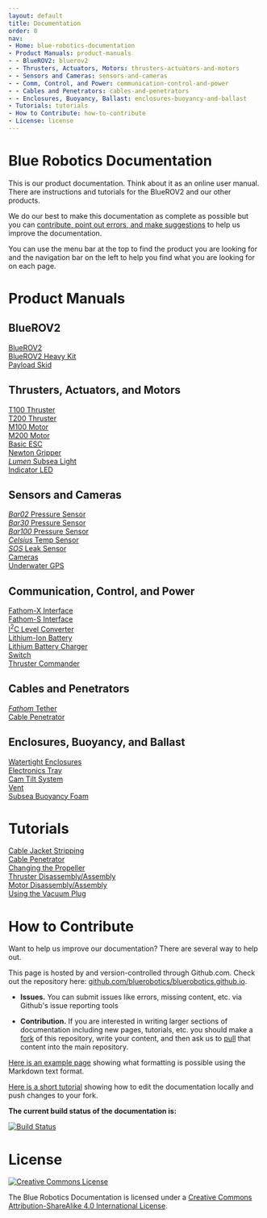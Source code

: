 ```yaml
---
layout: default
title: Documentation
order: 0
nav:
- Home: blue-robotics-documentation
- Product Manuals: product-manuals
- - BlueROV2: bluerov2
- - Thrusters, Actuators, Motors: thrusters-actuators-and-motors
- - Sensors and Cameras: sensors-and-cameras
- - Comm, Control, and Power: communication-control-and-power
- - Cables and Penetrators: cables-and-penetrators
- - Enclosures, Buoyancy, Ballast: enclosures-buoyancy-and-ballast
- Tutorials: tutorials
- How to Contribute: how-to-contribute
- License: license
---
```


# Blue Robotics Documentation

This is our product documentation. Think about it as an online user manual. There are instructions and tutorials for the BlueROV2 and our other products.

We do our best to make this documentation as complete as possible but you can [contribute, point out errors, and make suggestions](#how-to-contribute) to help us improve the documentation.

You can use the menu bar at the top to find the product you are looking for and the navigation bar on the left to help you find what you are looking for on each page.

# Product Manuals

## BlueROV2

<div class="row">
  <div class="col-sm-4 col-md-4"> 
    <div class="tile" style="background-image:url(/brov2/cad/BlueROV2-front-angle-small.png)">
      <a href="/brov2/">BlueROV2 <i class="fa fa-chevron-circle-right"></i></a>
    </div>
    </div>
    <div class="col-sm-4 col-md-4">
    <div class="tile" style="background-image:url(/brov2-heavy/cad/heavy-tutorial-21.jpg)">
    <a href="/brov2-heavy/">BlueROV2 Heavy Kit <i class="fa fa-chevron-circle-right"></i></a>
    </div>
  </div>
  <div class="col-sm-4 col-md-4">
    <div class="tile" style="background-image:url(/payload-skid/cad/payload-skid-w-4in-tube.png)">
    <a href="/payload-skid/">Payload Skid <i class="fa fa-chevron-circle-right"></i></a>
    </div>
  </div>
</div> 

## Thrusters, Actuators, and Motors

<div class="row">
  <div class="col-sm-4 col-md-4"> 
  	<div class="tile" style="background-image:url(/assets/images/documentation/thruster-2.png)">
  		<a href="/thrusters/">T100 Thruster <i class="fa fa-chevron-circle-right"></i></a>
  	</div>
  </div>
  <div class="col-sm-4 col-md-4">
  	<div class="tile" style="background-image:url(/assets/images/documentation/t200-1.png)">
  		<a href="/thrusters/t200/">T200 Thruster <i class="fa fa-chevron-circle-right"></i></a>
  	</div>
  </div>
  <div class="col-sm-4 col-md-4">
  	<div class="tile" style="background-image:url(/assets/images/documentation/m100-2.png)">
  		<a href="/thrusters/motors/">M100 Motor <i class="fa fa-chevron-circle-right"></i></a>
  	</div>
  </div>
  <div class="col-sm-4 col-md-4">
  	<div class="tile" style="background-image:url(/assets/images/documentation/m200-4.png)">
  		<a href="/thrusters/motors/m200">M200 Motor <i class="fa fa-chevron-circle-right"></i></a>
  	</div>
  </div>
  <div class="col-sm-4 col-md-4">
    <div class="tile" style="background-image:url(/bescr3/cad/BESC30-R3-3.png)">
      <a href="/bescr3/">Basic ESC<i class="fa fa-chevron-circle-right"></i></a>
    </div>
  </div>
  <div class="col-sm-4 col-md-4">
    <div class="tile" style="background-image:url(/newton-gripper/cad/gripper-1.jpg)">
    <a href="/newton-gripper/">Newton Gripper <i class="fa fa-chevron-circle-right"></i></a>
    </div>
  </div>
  <div class="col-sm-4 col-md-4">
    <div class="tile" style="background-image:url(/lumen-r2/cad/lumen-menu-icon.jpg)">
    <a href="/lumen-r2/"><em>Lumen</em> Subsea Light <i class="fa fa-chevron-circle-right"></i></a>
    </div>
  </div>
  <div class="col-sm-4 col-md-4">
    <div class="tile" style="background-image:url()">
    <a href="/indicator/">Indicator LED <i class="fa fa-chevron-circle-right"></i></a>
    </div>
  </div>
</div>  

## Sensors and Cameras

<div class="row">
  <div class="col-sm-4 col-md-4">
    <div class="tile" style="background-image:url(/bar02/bar-02-1.jpg)">
      <a href="/bar02/"><em>Bar02</em> Pressure Sensor <i class="fa fa-chevron-circle-right"></i></a>
    </div>
  </div>
  <div class="col-sm-4 col-md-4">
    <div class="tile" style="background-image:url(/bar30/cad/pressure-sensor-3.png)">
      <a href="/bar30/"><em>Bar30</em> Pressure Sensor <i class="fa fa-chevron-circle-right"></i></a>
    </div>
  </div>
  <div class="col-sm-4 col-md-4">
    <div class="tile" style="background-image:url(/bar100/cad/bar100-3.png)">
    <a href="/bar100/"><em>Bar100</em> Pressure Sensor <i class="fa fa-chevron-circle-right"></i></a>
    </div>
  </div>
  <div class="col-sm-4 col-md-4">
    <div class="tile" style="background-image:url(/celsius/cad/temp-sensor-6.png)">
    <a href="/celsius/"><em>Celsius</em> Temp Sensor <i class="fa fa-chevron-circle-right"></i></a>
    </div>
  </div>
  <div class="col-sm-4 col-md-4">
    <div class="tile" style="background-image:url(/sos/cad/sos-5-a.png)">
    <a href="/sos/"><em>SOS</em> Leak Sensor <i class="fa fa-chevron-circle-right"></i></a>
    </div>
  </div>
  <div class="col-sm-4 col-md-4">
    <div class="tile" style="background-image:url(/assets/images/documentation/analog-cam-2.png)">
    <a href="/camera/">Cameras <i class="fa fa-chevron-circle-right"></i></a>
    </div>
  </div>
  <div class="col-sm-4 col-md-4">
    <div class="tile" style="background-image:url(/assets/images/documentation/Explorer-Kit-S1.jpg)">
    <a href="/waterlinked/">Underwater GPS <i class="fa fa-chevron-circle-right"></i></a>
    </div>
  </div>
</div>

## Communication, Control, and Power

<div class="row">
  <div class="col-sm-4 col-md-4">
    <div class="tile" style="background-image:url(/fathom-x/fathom-x-thumb.png)">
    <a href="/fathom-x/">Fathom-X Interface <i class="fa fa-chevron-circle-right"></i></a>
    </div>
  </div>
  <div class="col-sm-4 col-md-4">
    <div class="tile" style="background-image:url(/fathom-s/fathom-s-thumb.png)">
    <a href="/fathom-s/">Fathom-S Interface <i class="fa fa-chevron-circle-right"></i></a>
    </div>
  </div>
  <div class="col-sm-4 col-md-4">
    <div class="tile" style="background-image:url(/level-converter/cad/level-converter-1.png)">
    <a href="/level-converter/">I<sup>2</sup>C Level Converter <i class="fa fa-chevron-circle-right"></i></a>
    </div>
  </div>
  <div class="col-sm-4 col-md-4">
    <div class="tile" style="background-image:url(/batteries/cad/BL4-1-2.png)">
    <a href="/batteries/">Lithium-Ion Battery <i class="fa fa-chevron-circle-right"></i></a>
    </div>
  </div>
  <div class="col-sm-4 col-md-4">
    <div class="tile" style="background-image:url(/charger/cad/charger-5-2.png)">
    <a href="/charger/">Lithium Battery Charger <i class="fa fa-chevron-circle-right"></i></a>
    </div>
  </div>  
  <div class="col-sm-4 col-md-4">
    <div class="tile" style="background-image:url(/switch/cad/switch-4.png)">
    <a href="/switch/">Switch <i class="fa fa-chevron-circle-right"></i></a>
    </div>
  </div>
  <div class="col-sm-4 col-md-4">
    <div class="tile" style="background-image:url(/commander/commander-1.png)">
    <a href="/commander/">Thruster Commander <i class="fa fa-chevron-circle-right"></i></a>
    </div>
  </div>
</div> 

## Cables and Penetrators

<div class="row">
  <div class="col-sm-4 col-md-4">
    <div class="tile" style="background-image:url(/assets/images/documentation/Tether-wound.png)">
    <a href="/fathom/"><em>Fathom</em> Tether <i class="fa fa-chevron-circle-right"></i></a>
    </div>
  </div>
  <div class="col-sm-4 col-md-4">
    <div class="tile" style="background-image:url(/assets/images/documentation/cable-penetrator-1-r2.png)">
    <a href="/tutorials/cable-penetrator/">Cable Penetrator <i class="fa fa-chevron-circle-right"></i></a>
    </div>
  </div>
</div>

## Enclosures, Buoyancy, and Ballast

<div class="row">
  <div class="col-sm-4 col-md-4">
  	<div class="tile" style="background-image:url(/assets/images/documentation/assem-4in.png)">
  		<a href="/watertight-enclosures/">Watertight Enclosures <i class="fa fa-chevron-circle-right"></i></a>
  	</div>
  </div>
  <div class="col-sm-4 col-md-4">
    <div class="tile" style="background-image:url(/assets/images/documentation/e-tray-1.png)">
    <a href="/etray/">Electronics Tray <i class="fa fa-chevron-circle-right"></i></a>
    </div>
  </div>
  <div class="col-sm-4 col-md-4">
    <div class="tile" style="background-image:url(/assets/images/documentation/rpi-cam-tilt-1.png)">
    <a href="/camtilt/">Cam Tilt System <i class="fa fa-chevron-circle-right"></i></a>
    </div>
  </div>
  <div class="col-sm-4 col-md-4">
    <div class="tile" style="background-image:url(/assets/images/documentation/vent-r2-1.png)">
    <a href="/vent/">Vent <i class="fa fa-chevron-circle-right"></i></a>
    </div>
  </div>
  <div class="col-sm-4 col-md-4">
    <div class="tile" style="background-image:url(/assets/images/documentation/foam-1.png)">
      <a href="/float/">Subsea Buoyancy Foam <i class="fa fa-chevron-circle-right"></i></a>
    </div>
  </div>
</div>

# Tutorials

<div class="row">
  <div class="col-sm-4 col-md-4">
    <div class="tile" style="background-image:url(/assets/images/tutorials/wire-stripping/wire-strip-7.png)">
      <a href="/tutorials/cable-stripping/">Cable Jacket Stripping <i class="fa fa-chevron-circle-right"></i></a>
    </div>
  </div>
  <div class="col-sm-4 col-md-4">
    <div class="tile" style="background-image:url(/assets/images/tutorials/cable-penetrator/step-5.png)">
    <a href="/tutorials/cable-penetrator/#installation">Cable Penetrator <i class="fa fa-chevron-circle-right"></i></a>
    </div>
  </div>
  <div class="col-sm-4 col-md-4">
    <div class="tile" style="background-image:url(/assets/images/tutorials/changing-a-propeller/propeller-3.png)">
    <a href="/tutorials/changing-the-propeller/">Changing the Propeller <i class="fa fa-chevron-circle-right"></i></a>
    </div>
  </div>
</div>
<div class="row">
  <div class="col-sm-4 col-md-4">
    <div class="tile" style="background-image:url(/assets/images/tutorials/disassembly/disassembly-2.png)">
      <a href="/tutorials/disassembly-assembly/">Thruster Disassembly/Assembly <i class="fa fa-chevron-circle-right"></i></a>
    </div>
  </div>
  <div class="col-sm-4 col-md-4">
    <div class="tile" style="background-image:url(/assets/images/tutorials/m100-disassembly/m100-disassem-1.png)">
      <a href="/tutorials/disassembly-assembly/m100-m200-disassembly/">Motor Disassembly/Assembly <i class="fa fa-chevron-circle-right"></i></a>
    </div>
  </div>
  <div class="col-sm-4 col-md-4">
    <div class="tile" style="background-image:url(/assets/images/tutorials/vacuum-test-plug/step-4.png">
      <a href="/tutorials/vacuum-test-plug/">Using the Vacuum Plug <i class="fa fa-chevron-circle-right"></i></a>
    </div>
  </div>
</div>

# How to Contribute

Want to help us improve our documentation? There are several way to help out.

This page is hosted by and version-controlled through Github.com. Check out the repository here: [github.com/bluerobotics/bluerobotics.github.io](http://github.com/bluerobotics/bluerobotics.github.io).

* **Issues.** You can submit issues like errors, missing content, etc. via Github's issue reporting tools

* **Contribution.** If you are interested in writing larger sections of documentation including new pages, tutorials, etc. you should make a [fork](https://github.com/bluerobotics/bluerobotics.github.io) of this repository, write your content, and then ask us to [pull](https://github.com/bluerobotics/bluerobotics.github.io/pulls) that content into the main repository.

[Here is an example page](/example/) showing what formatting is possible using the Markdown text format.

[Here is a short tutorial](/jekyll-tutorial/) showing how to edit the documentation locally and push changes to your fork.

**The current build status of the documentation is:**

[![Build Status](https://travis-ci.org/bluerobotics/bluerobotics.github.io.svg?branch=master)](https://travis-ci.org/bluerobotics/bluerobotics.github.io)

# License

[<img alt="Creative Commons License" style="border-width:0" src="https://i.creativecommons.org/l/by-sa/4.0/88x31.png" />](http://creativecommons.org/licenses/by-sa/4.0/)

The Blue Robotics Documentation is licensed under a [Creative Commons Attribution-ShareAlike 4.0 International License](http://creativecommons.org/licenses/by-sa/4.0/).
